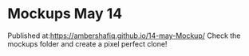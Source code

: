 # Mockups May 14
 Published at:https://ambershafiq.github.io/14-may-Mockup/
Check the mockups folder and create a pixel perfect clone!
